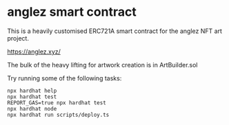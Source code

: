 # anglez smart contract

This is a heavily customised ERC721A smart contract for the anglez NFT art project.

https://anglez.xyz/

The bulk of the heavy lifting for artwork creation is in ArtBuilder.sol

Try running some of the following tasks:

```shell
npx hardhat help
npx hardhat test
REPORT_GAS=true npx hardhat test
npx hardhat node
npx hardhat run scripts/deploy.ts
```
